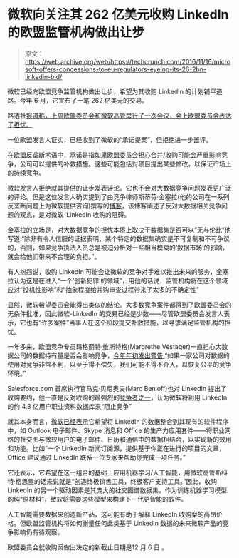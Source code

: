 # 微软向关注其 262 亿美元收购 LinkedIn 的欧盟监管机构做出让步 

> 原文：<https://web.archive.org/web/https://techcrunch.com/2016/11/16/microsoft-offers-concessions-to-eu-regulators-eyeing-its-26-2bn-linkedin-bid/>

微软已经向欧盟竞争监管机构做出让步，希望为其收购 LinkedIn 的计划铺平道路。今年 6 月，它宣布了一笔 262 亿美元的交易。

路透社[报道称，上周欧盟委员会和微软高管举行了一次会议，会上欧盟委员会表达了担忧。](https://web.archive.org/web/20221007031639/http://www.reuters.com/article/us-linkedin-m-a-microsoft-eu-idUSKBN13B0SO)

一位欧盟发言人证实，已经收到了微软的“承诺提案”，但拒绝进一步置评。

在欧盟反垄断术语中，承诺是指如果欧盟委员会担心合并/收购可能会严重影响竞争，公司可以提供的补救措施。这些可能包括对项目提出某些修改，以保证市场上的持续竞争。

微软发言人拒绝就其提供的让步发表评论。它也不会对大数据竞争问题发表更广泛的评论。但是这位发言人确实提到了由竞争律师斯蒂芬·金塞拉(他的公司在一系列反垄断问题上为微软提供咨询)撰写的[博客](https://web.archive.org/web/20221007031639/https://chillingcompetition.com/2016/11/14/the-innovation-offence-by-stephen-kinsella/)，该博客阐述了反对大数据相关竞争问题的观点，是对微软-LinkedIn 收购的阻碍。

金塞拉的立场是，对大数据竞争的担忧本质上取决于数据集是否可以“无与伦比”他写道:“除非有令人信服的证据表明，某个特定的数据集确实是不可复制和不可争议的，否则，如果竞争执法人员总是被迫分析对一些相当模糊的‘数据市场’的影响，就会给他们带来不合理的负担。”。

有人抱怨说，收购 LinkedIn 可能会让微软的竞争对手难以推出未来的服务，金塞拉认为这是在进入“一个‘创新犯罪’的领域”，用他的话说，监管机构将在这个领域应对“投机性影响”和“抽象程度给并购审查过程带来了太多的不确定性”

显然，微软希望委员会能得出类似的结论。大多数竞争案件都得到了欧盟委员会的无条件批准，因此微软-LinkedIn 的交易已经是少数——尽管欧盟委员会发言人表示，它也有“许多案件”当事人在这个阶段提交补救措施，以寻求满足监管机构的担忧。

一年多来，欧盟竞争专员玛格丽特·维斯特格(Margrethe Vestager)一直担心大数据公司的数据持有量是否会影响竞争，[今年年初发出警告:](https://web.archive.org/web/20221007031639/https://beta.techcrunch.com/2016/01/18/european-antitrust-chief-eyeing-tech-giants-hold-on-data/)“如果一家公司对数据的使用对竞争非常不利，以至于得不偿失，我们可能不得不介入，以恢复公平的竞争环境。”

Salesforce.com 首席执行官马克·贝尼奥夫(Marc Benioff)也对 LinkedIn 提出了收购要约，他一直是反对收购的最强烈的[竞争者之一](https://web.archive.org/web/20221007031639/https://www.ft.com/content/d5ceda60-a1e1-11e6-82c3-4351ce86813f)，认为微软将利用 LinkedIn 的约 4.3 亿用户职业资料数据库来“阻止竞争”

就其本身而言，[微软已经表示](https://web.archive.org/web/20221007031639/https://beta.techcrunch.com/2016/06/13/how-microsoft-will-put-linkedin-to-work-in-office/1521/)它希望将 LinkedIn 的数据整合到其现有的软件程序中，如 Outlook 电子邮件、Skype 消息和 Office 的生产力应用套件——将职业网络的社交图与微软用户的电子邮件、日历和通信中的数据相结合，以实现新的效用和功能。比如“一个 LinkedIn 新闻订阅源，提供基于你正在进行的项目的文章，Office 建议通过 LinkedIn 联系一位专家来帮助你完成一项任务。”

它还表示，它希望在这一组合的基础上应用机器学习/人工智能，用微软高管斯科特·格思里的话来说就是“创造终极销售工具，终极客户支持工具。”因此，收购 LinkedIn 的另一个驱动因素是其庞大的社交图谱数据集，作为训练机器学习模型的纯“原材料”，微软将需要这些模型来构建下一代更智能的软件。

人工智能需要数据来创造新产品，这可能有助于解释 LinkedIn 收购案的高昂价格。但欧盟监管机构将如何衡量任何此类基于 LinkedIn 数据的未来微软产品的竞争影响仍有待观察。

欧盟委员会就收购案做出决定的新截止日期是12 月 6 日 。
